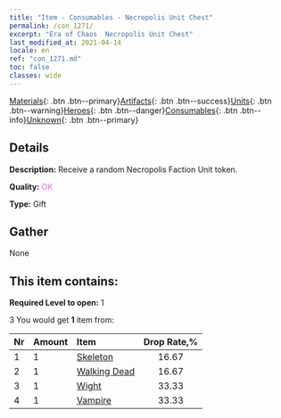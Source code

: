 ```yaml
---
title: "Item - Consumables - Necropolis Unit Chest"
permalink: /con_1271/
excerpt: "Era of Chaos  Necropolis Unit Chest"
last_modified_at: 2021-04-14
locale: en
ref: "con_1271.md"
toc: false
classes: wide
---
```

 [Materials](/Items/){: .btn .btn--primary}[Artifacts](/Items/Artifacts/){: .btn .btn--success}[Units](/Items/Units/){: .btn .btn--warning}[Heroes](/Items/Heroes/){: .btn .btn--danger}[Consumables](/Items/Consumables/){: .btn .btn--info}[Unknown](/Items/Unknown/){: .btn .btn--primary}

## Details
 **Description:** Receive a random Necropolis Faction Unit token.

 **Quality:** <span style="color: #DA70D6">OK</span>

 **Type:** Gift

## Gather

  None

## This item contains:

 **Required Level to open:** 1

 3 You would get **1** item  from:

  | Nr | Amount |     Item    | Drop Rate,% |
  |:---|:-------|:------------|:---------:|
  | 1 | 1 | [Skeleton](/Items/unt_208/) | 16.67 | 
  | 2 | 1 | [Walking Dead](/Items/unt_209/) | 16.67 | 
  | 3 | 1 | [Wight](/Items/unt_210/) | 33.33 | 
  | 4 | 1 | [Vampire](/Items/unt_211/) | 33.33 | 
